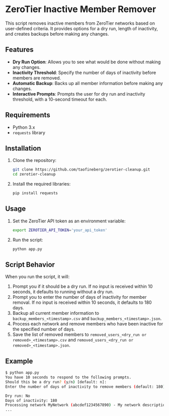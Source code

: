 # ZeroTier Inactive Member Remover

This script removes inactive members from ZeroTier networks based on user-defined criteria. It provides options for a dry run, length of inactivity, and creates backups before making any changes.

## Features

- **Dry Run Option**: Allows you to see what would be done without making any changes.
- **Inactivity Threshold**: Specify the number of days of inactivity before members are removed.
- **Automatic Backup**: Backs up all member information before making any changes.
- **Interactive Prompts**: Prompts the user for dry run and inactivity threshold, with a 10-second timeout for each.

## Requirements

- Python 3.x
- `requests` library

## Installation

1. Clone the repository:
    ```sh
    git clone https://github.com/taofineberg/zerotier-cleanup.git
    cd zerotier-cleanup
    ```

2. Install the required libraries:
    ```sh
    pip install requests
    ```

## Usage

1. Set the ZeroTier API token as an environment variable:
    ```sh
    export ZEROTIER_API_TOKEN='your_api_token'
    ```

2. Run the script:
    ```sh
    python app.py
    ```

## Script Behavior

When you run the script, it will:

1. Prompt you if it should be a dry run. If no input is received within 10 seconds, it defaults to running without a dry run.
2. Prompt you to enter the number of days of inactivity for member removal. If no input is received within 10 seconds, it defaults to 180 days.
3. Backup all current member information to `backup_members_<timestamp>.csv` and `backup_members_<timestamp>.json`.
4. Process each network and remove members who have been inactive for the specified number of days.
5. Save the list of removed members to `removed_users_<dry_run or removed>_<timestamp>.csv` and `removed_users_<dry_run or removed>_<timestamp>.json`.

## Example

```sh
$ python app.py
You have 10 seconds to respond to the following prompts.
Should this be a dry run? (y/n) [default: n]:
Enter the number of days of inactivity to remove members (default: 180):

Dry run: No
Days of inactivity: 180
Processing network MyNetwork (abcdef1234567890) - My network description
...

